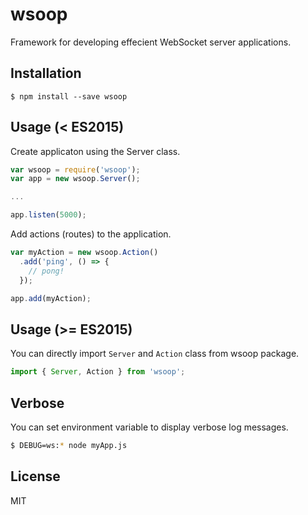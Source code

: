 # wsoop

Framework for developing effecient WebSocket server applications.

## Installation

`$ npm install --save wsoop`

## Usage (< ES2015)

Create applicaton using the Server class.
```js
var wsoop = require('wsoop');
var app = new wsoop.Server();

...

app.listen(5000);
```

Add actions (routes) to the application.
```js
var myAction = new wsoop.Action()
  .add('ping', () => {
    // pong!
  });

app.add(myAction);
```

## Usage (>= ES2015)
You can directly import `Server` and `Action` class from wsoop package.
```js
import { Server, Action } from 'wsoop';
```

## Verbose
You can set environment variable to display verbose log messages.
```sh
$ DEBUG=ws:* node myApp.js
```

## License
MIT
